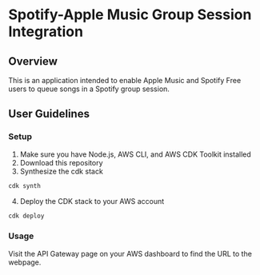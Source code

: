 # Spotify-Apple Music Group Session Integration

## Overview
This is an application intended to enable Apple Music and Spotify Free users to queue songs in a Spotify group session.

## User Guidelines
### Setup
1. Make sure you have Node.js, AWS CLI, and AWS CDK Toolkit installed
2. Download this repository
3. Synthesize the cdk stack
```bash
cdk synth
```
4. Deploy the CDK stack to your AWS account
```bash
cdk deploy
```

### Usage
Visit the API Gateway page on your AWS dashboard to find the URL to the webpage.
